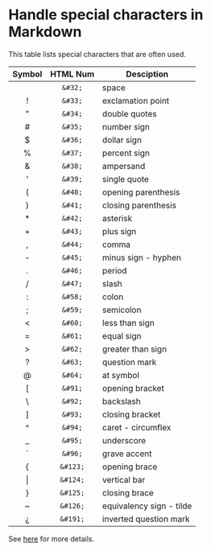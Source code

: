 # Handle special characters in Markdown

This table lists special characters that are often used.

| Symbol | HTML Num | Desciption               |
| :----: | :------: | ------------------------ |
|        | `&#32;`  | space                    |
|   !    | `&#33;`  | exclamation point        |
|   "    | `&#34;`  | double quotes            |
|   #    | `&#35;`  | number sign              |
|   $    | `&#36;`  | dollar sign              |
|   %    | `&#37;`  | percent sign             |
|   &    | `&#38;`  | ampersand                |
|   '    | `&#39;`  | single quote             |
|   (    | `&#40;`  | opening parenthesis      |
|   )    | `&#41;`  | closing parenthesis      |
| &#42;  | `&#42;`  | asterisk                 |
|   +    | `&#43;`  | plus sign                |
|   ,    | `&#44;`  | comma                    |
|   -    | `&#45;`  | minus sign - hyphen      |
|   .    | `&#46;`  | period                   |
|   /    | `&#47;`  | slash                    |
|   :    | `&#58;`  | colon                    |
|   ;    | `&#59;`  | semicolon                |
|   <    | `&#60;`  | less than sign           |
|   =    | `&#61;`  | equal sign               |
|   >    | `&#62;`  | greater than sign        |
|   ?    | `&#63;`  | question mark            |
|   @    | `&#64;`  | at symbol                |
|   [    | `&#91;`  | opening bracket          |
| &#92;  | `&#92;`  | backslash                |
|   ]    | `&#93;`  | closing bracket          |
|   ^    | `&#94;`  | caret - circumflex       |
| &#95;  | `&#95;`  | underscore               |
| &#96;  | `&#96;`  | grave accent             |
|   {    | `&#123;` | opening brace            |
| &#124; | `&#124;` | vertical bar             |
|   }    | `&#125;` | closing brace            |
|   ~    | `&#126;` | equivalency sign - tilde |
| &#191; | `&#191;` | inverted question mark   |

See [here](https://ascii.cl/htmlcodes.htm) for more details.
